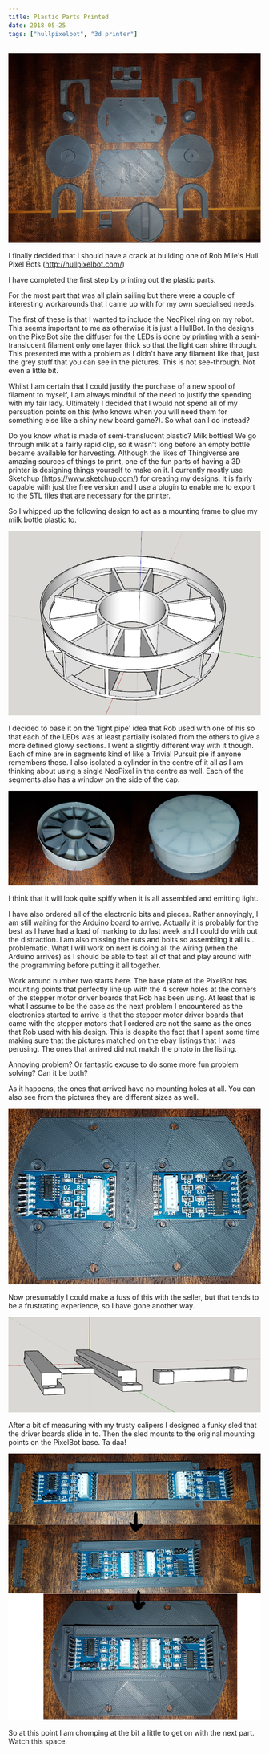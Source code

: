 ```yaml
---
title: Plastic Parts Printed
date: 2018-05-25
tags: ["hullpixelbot", "3d printer"]
---
```

![alt text](/img/post_images/180525_all_the_bits.png "All the bits")

I finally decided that I should have a crack at building one of Rob Mile's Hull Pixel Bots (http://hullpixelbot.com/)

I have completed the first step by printing out the plastic parts.
<!--more-->

For the most part that was all plain sailing but there were a couple of interesting workarounds that I came up with for my own specialised needs. 

The first of these is that I wanted to include the NeoPixel ring on my robot. This seems important to me as otherwise it is just a HullBot. In the designs on the PixelBot site the diffuser for the LEDs is done by printing with a semi-translucent filament only one layer thick so that the light can shine through. This presented me with a problem as I didn't have any filament like that, just the grey stuff that you can see in the pictures. This is not see-through. Not even a little bit. 

Whilst I am certain that I could justify the purchase of a new spool of filament to myself, I am always mindful of the need to justify the spending with my fair lady. Ultimately I decided that I would not spend all of my persuation points on this (who knows when you will need them for something else like a shiny new board game?). So what can I do instead?

Do you know what is made of semi-translucent plastic? Milk bottles! We go through milk at a fairly rapid clip, so it wasn't long before an empty bottle became available for harvesting. Although the likes of Thingiverse are amazing sources of things to print, one of the fun parts of having a 3D printer is designing things yourself to make on it. I currently mostly use Sketchup (https://www.sketchup.com/) for creating my designs. It is fairly capable with just the free version and I use a plugin to enable me to export to the STL files that are necessary for the printer.

So I whipped up the following design to act as a mounting frame to glue my milk bottle plastic to. 

![alt text](/img/post_images/180525_led_cap.png "LED cap design")

I decided to base it on the 'light pipe' idea that Rob used with one of his so that each of the LEDs was at least partially isolated from the others to give a more defined glowy sections. I went a slightly different way with it though. Each of mine are in segments kind of like a Trivial Pursuit pie if anyone remembers those. I also isolated a cylinder in the centre of it all as I am thinking about using a single NeoPixel in the centre as well. Each of the segments also has a window on the side of the cap.

![alt text](/img/post_images/180525_led_cap_parts.png "LED cap parts")

I think that it will look quite spiffy when it is all assembled and emitting light.

I have also ordered all of the electronic bits and pieces. Rather annoyingly, I am still waiting for the Arduino board to arrive. Actually it is probably for the best as I have had a load of marking to do last week and I could do with out the distraction. I am also missing the nuts and bolts so assembling it all is... problematic. What I will work on next is doing all the wiring (when the Arduino arrives) as I should be able to test all of that and play around with the programming before putting it all together.

Work around number two starts here. The base plate of the PixelBot has mounting points that perfectly line up with the 4 screw holes at the corners of the stepper motor driver boards that Rob has been using. At least that is what I assume to be the case as the next problem I encountered as the electronics started to arrive is that the stepper motor driver boards that came with the stepper motors that I ordered are not the same as the ones that Rob used with his design. This is despite the fact that I spent some time making sure that the pictures matched on the ebay listings that I was perusing. The ones that arrived did not match the photo in the listing.

Annoying problem? Or fantastic excuse to do some more fun problem solving? Can it be both?

As it happens, the ones that arrived have no mounting holes at all. You can also see from the pictures they are different sizes as well. 

![alt text](/img/post_images/180525_driver_wrong_shape.png "Stepper Motor Driver Board is the wrong shape")

Now presumably I could make a fuss of this with the seller, but that tends to be a frustrating experience, so I have gone another way. 

![alt text](/img/post_images/180525_driver_sled.png "Stepper Motor Driver Board Sled design")

After a bit of measuring with my trusty calipers I designed a funky sled that the driver boards slide in to. Then the sled mounts to the original mounting points on the PixelBot base. Ta daa!

![alt text](/img/post_images/180525_driver_sled_parts.png "Stepper Motor Driver Board Sled assembly")

So at this point I am chomping at the bit a little to get on with the next part. Watch this space.

